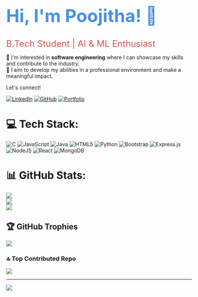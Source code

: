 
  <h1 style="font-size: 48px; color: #4A90E2; font-weight: bold;">Hi, I'm Poojitha! 👋</h1>



  <span style="font-size: 24px; color: #D9534F;">B.Tech Student | AI & ML Enthusiast</span>


 
🌟 I'm interested in **software engineering** where I can showcase my skills and contribute to the industry.  
🚀 I aim to develop my abilities in a professional environment and make a meaningful impact.

Let's connect!

[![LinkedIn](https://img.icons8.com/color/48/000000/linkedin.png)](https://www.linkedin.com/) [![GitHub](https://img.icons8.com/material-outlined/48/000000/github.png)](https://github.com/) [![Portfolio](https://img.icons8.com/color/48/000000/domain.png)](https://your-portfolio-link.com)




# 💻 Tech Stack:
![C](https://img.shields.io/badge/c-%2300599C.svg?style=for-the-badge&logo=c&logoColor=white) ![JavaScript](https://img.shields.io/badge/javascript-%23323330.svg?style=for-the-badge&logo=javascript&logoColor=%23F7DF1E) ![Java](https://img.shields.io/badge/java-%23ED8B00.svg?style=for-the-badge&logo=openjdk&logoColor=white) ![HTML5](https://img.shields.io/badge/html5-%23E34F26.svg?style=for-the-badge&logo=html5&logoColor=white) ![Python](https://img.shields.io/badge/python-3670A0?style=for-the-badge&logo=python&logoColor=ffdd54) ![Bootstrap](https://img.shields.io/badge/bootstrap-%238511FA.svg?style=for-the-badge&logo=bootstrap&logoColor=white) ![Express.js](https://img.shields.io/badge/express.js-%23404d59.svg?style=for-the-badge&logo=express&logoColor=%2361DAFB) ![NodeJS](https://img.shields.io/badge/node.js-6DA55F?style=for-the-badge&logo=node.js&logoColor=white) ![React](https://img.shields.io/badge/react-%2320232a.svg?style=for-the-badge&logo=react&logoColor=%2361DAFB) ![MongoDB](https://img.shields.io/badge/MongoDB-%234ea94b.svg?style=for-the-badge&logo=mongodb&logoColor=white)
# 📊 GitHub Stats:
![](https://github-readme-stats.vercel.app/api?username=Poojitha3003&theme=dark&hide_border=false&include_all_commits=false&count_private=false)<br/>
![](https://github-readme-streak-stats.herokuapp.com/?user=Poojitha3003&theme=dark&hide_border=false)<br/>
![](https://github-readme-stats.vercel.app/api/top-langs/?username=Poojitha3003&theme=dark&hide_border=false&include_all_commits=false&count_private=false&layout=compact)

## 🏆 GitHub Trophies
![](https://github-profile-trophy.vercel.app/?username=Poojitha3003&theme=radical&no-frame=false&no-bg=true&margin-w=4)

### 🔝 Top Contributed Repo
![](https://github-contributor-stats.vercel.app/api?username=Poojitha3003&limit=5&theme=dark&combine_all_yearly_contributions=true)

---
[![](https://visitcount.itsvg.in/api?id=Poojitha3003&icon=0&color=0)](https://visitcount.itsvg.in)

<!-- Proudly created with GPRM ( https://gprm.itsvg.in ) -->
